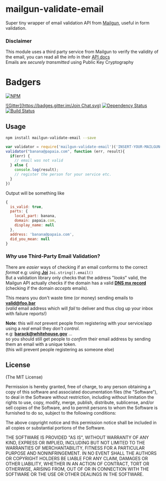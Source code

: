 mailgun-validate-email
=================

Super tiny wrapper of email validation API from [Mailgun](http://www.mailgun.com/),
useful in form validation.

### Disclaimer
This module uses a third party service from Mailgun to verify the validity of the email,
you can read all the info in their [API docs](http://documentation.mailgun.com/api-email-validation.html)  
Emails are *securely transmitted* using Public Key Cryptography

# Badgers
[![NPM](https://nodei.co/npm/mailgun-validate-email.png?downloads=true&stars=true)](https://nodei.co/npm/mailgun-validate-email/)

[![Gitter](https://badges.gitter.im/Join Chat.svg)](https://gitter.im/diasdavid/mailgun-validate-email?utm_source=badge&utm_medium=badge&utm_campaign=pr-badge)
[![Dependency Status](https://david-dm.org/diasdavid/mailgun-validate-email.svg)](https://david-dm.org/diasdavid/mailgun-validate-email)
[![Build Status](https://travis-ci.org/diasdavid/mailgun-validate-email.svg)](https://travis-ci.org/diasdavid/mailgun-validate-email)

## Usage

```sh
npm install mailgun-validate-email --save
```

```javascript
var validator = require('mailgun-validate-email')('INSERT-YOUR-MAILGUN-PUBKEY-HERE')
validator("banana@papaia.com", function (err, result){
  if(err) {
    // email was not valid
  } else {
    console.log(result);
    // register the person for your service etc.
  }
})
```

Output will be something like

```javascript
{
  is_valid: true,
  parts: {
    local_part: banana,
    domain: papaia.com,
    display_name: null
  },
  address: 'banana@papaia.com',
  did_you_mean: null
}
```


### *Why* use Third-Party Email Validation?

There are *easier* ways of checking if an email conforms to the correct *format*
e.g: using [**Joi**](https://github.com/hapijs/joi#example) `Joi.string().email()`  
But a validation library only checks that the address "*looks*" valid,
the Mailgun API actually checks if the domain has a valid [**DNS mx record**](http://en.wikipedia.org/wiki/MX_record)
(checking if the domain *accepts* emails).

This means you don't waste time (or money) sending emails to **valid@foo.bar**  
(*valid* email address which will *fail* to deliver and thus
  clog up your inbox with failure reports!)

  **Note**: this will *not* prevent people from registering with your
  service/app using a *real* email they *don't control*.  
  e.g: **barack@whitehouse.gov** ...  
  so you should still get people to *confirm* their email address by sending them
  an email with a unique token.  
  (this will prevent people registering as someone else)


## License

(The MIT License)

Permission is hereby granted, free of charge, to any person obtaining a copy of this software and associated documentation files (the "Software"), to deal in the Software without restriction, including without limitation the rights to use, copy, modify, merge, publish, distribute, sublicense, and/or sell copies of the Software, and to permit persons to whom the Software is furnished to do so, subject to the following conditions:

The above copyright notice and this permission notice shall be included in all copies or substantial portions of the Software.

THE SOFTWARE IS PROVIDED "AS IS", WITHOUT WARRANTY OF ANY KIND, EXPRESS OR IMPLIED, INCLUDING BUT NOT LIMITED TO THE WARRANTIES OF MERCHANTABILITY, FITNESS FOR A PARTICULAR PURPOSE AND NONINFRINGEMENT. IN NO EVENT SHALL THE AUTHORS OR COPYRIGHT HOLDERS BE LIABLE FOR ANY CLAIM, DAMAGES OR OTHER LIABILITY, WHETHER IN AN ACTION OF CONTRACT, TORT OR OTHERWISE, ARISING FROM, OUT OF OR IN CONNECTION WITH THE SOFTWARE OR THE USE OR OTHER DEALINGS IN THE SOFTWARE.
